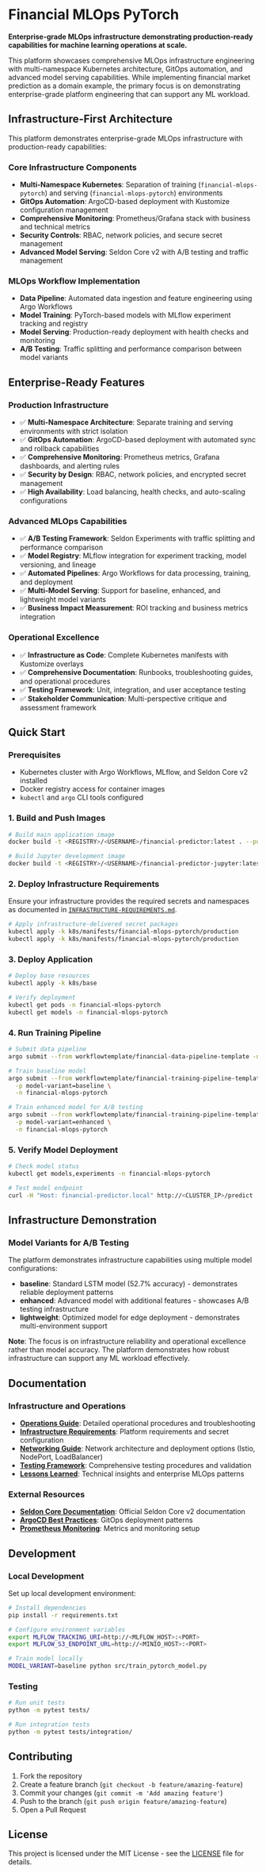# Financial MLOps PyTorch

**Enterprise-grade MLOps infrastructure demonstrating production-ready capabilities for machine learning operations at scale.**

This platform showcases comprehensive MLOps infrastructure engineering with multi-namespace Kubernetes architecture, GitOps automation, and advanced model serving capabilities. While implementing financial market prediction as a domain example, the primary focus is on demonstrating enterprise-grade platform engineering that can support any ML workload.

## Infrastructure-First Architecture

This platform demonstrates enterprise-grade MLOps infrastructure with production-ready capabilities:

### **Core Infrastructure Components**
- **Multi-Namespace Kubernetes**: Separation of training (`financial-mlops-pytorch`) and serving (`financial-mlops-pytorch`) environments
- **GitOps Automation**: ArgoCD-based deployment with Kustomize configuration management
- **Comprehensive Monitoring**: Prometheus/Grafana stack with business and technical metrics
- **Security Controls**: RBAC, network policies, and secure secret management
- **Advanced Model Serving**: Seldon Core v2 with A/B testing and traffic management

### **MLOps Workflow Implementation**
- **Data Pipeline**: Automated data ingestion and feature engineering using Argo Workflows
- **Model Training**: PyTorch-based models with MLflow experiment tracking and registry
- **Model Serving**: Production-ready deployment with health checks and monitoring
- **A/B Testing**: Traffic splitting and performance comparison between model variants

## Enterprise-Ready Features

### **Production Infrastructure**
- ✅ **Multi-Namespace Architecture**: Separate training and serving environments with strict isolation
- ✅ **GitOps Automation**: ArgoCD-based deployment with automated sync and rollback capabilities
- ✅ **Comprehensive Monitoring**: Prometheus metrics, Grafana dashboards, and alerting rules
- ✅ **Security by Design**: RBAC, network policies, and encrypted secret management
- ✅ **High Availability**: Load balancing, health checks, and auto-scaling configurations

### **Advanced MLOps Capabilities**
- ✅ **A/B Testing Framework**: Seldon Experiments with traffic splitting and performance comparison
- ✅ **Model Registry**: MLflow integration for experiment tracking, model versioning, and lineage
- ✅ **Automated Pipelines**: Argo Workflows for data processing, training, and deployment
- ✅ **Multi-Model Serving**: Support for baseline, enhanced, and lightweight model variants
- ✅ **Business Impact Measurement**: ROI tracking and business metrics integration

### **Operational Excellence**
- ✅ **Infrastructure as Code**: Complete Kubernetes manifests with Kustomize overlays
- ✅ **Comprehensive Documentation**: Runbooks, troubleshooting guides, and operational procedures
- ✅ **Testing Framework**: Unit, integration, and user acceptance testing
- ✅ **Stakeholder Communication**: Multi-perspective critique and assessment framework

## Quick Start

### Prerequisites

- Kubernetes cluster with Argo Workflows, MLflow, and Seldon Core v2 installed
- Docker registry access for container images
- `kubectl` and `argo` CLI tools configured

### 1. Build and Push Images

```bash
# Build main application image
docker build -t <REGISTRY>/<USERNAME>/financial-predictor:latest . --push

# Build Jupyter development image
docker build -t <REGISTRY>/<USERNAME>/financial-predictor-jupyter:latest -f jupyter/Dockerfile . --push
```

### 2. Deploy Infrastructure Requirements

Ensure your infrastructure provides the required secrets and namespaces as documented in [`INFRASTRUCTURE-REQUIREMENTS.md`](./INFRASTRUCTURE-REQUIREMENTS.md).

```bash
# Apply infrastructure-delivered secret packages
kubectl apply -k k8s/manifests/financial-mlops-pytorch/production
kubectl apply -k k8s/manifests/financial-mlops-pytorch/production
```

### 3. Deploy Application

```bash
# Deploy base resources
kubectl apply -k k8s/base

# Verify deployment
kubectl get pods -n financial-mlops-pytorch
kubectl get models -n financial-mlops-pytorch
```

### 4. Run Training Pipeline

```bash
# Submit data pipeline
argo submit --from workflowtemplate/financial-data-pipeline-template -n financial-mlops-pytorch

# Train baseline model
argo submit --from workflowtemplate/financial-training-pipeline-template \
  -p model-variant=baseline \
  -n financial-mlops-pytorch

# Train enhanced model for A/B testing
argo submit --from workflowtemplate/financial-training-pipeline-template \
  -p model-variant=enhanced \
  -n financial-mlops-pytorch
```

### 5. Verify Model Deployment

```bash
# Check model status
kubectl get models,experiments -n financial-mlops-pytorch

# Test model endpoint
curl -H "Host: financial-predictor.local" http://<CLUSTER_IP>/predict
```

## Infrastructure Demonstration

### **Model Variants for A/B Testing**

The platform demonstrates infrastructure capabilities using multiple model configurations:

- **baseline**: Standard LSTM model (52.7% accuracy) - demonstrates reliable deployment patterns
- **enhanced**: Advanced model with additional features - showcases A/B testing infrastructure
- **lightweight**: Optimized model for edge deployment - demonstrates multi-environment support

**Note**: The focus is on infrastructure reliability and operational excellence rather than model accuracy. The platform demonstrates how robust infrastructure can support any ML workload effectively.

## Documentation

### **Infrastructure and Operations**
- **[Operations Guide](./OPERATIONS.md)**: Detailed operational procedures and troubleshooting
- **[Infrastructure Requirements](./INFRASTRUCTURE-REQUIREMENTS.md)**: Platform requirements and secret configuration  
- **[Networking Guide](./NETWORKING.md)**: Network architecture and deployment options (Istio, NodePort, LoadBalancer)
- **[Testing Framework](./TESTING.md)**: Comprehensive testing procedures and validation
- **[Lessons Learned](./LESSONS-LEARNED.md)**: Technical insights and enterprise MLOps patterns

### **External Resources**
- **[Seldon Core Documentation](https://docs.seldon.ai/seldon-core-2)**: Official Seldon Core v2 documentation
- **[ArgoCD Best Practices](https://argoproj.github.io/argo-cd/best_practices/)**: GitOps deployment patterns
- **[Prometheus Monitoring](https://prometheus.io/docs/introduction/overview/)**: Metrics and monitoring setup

## Development

### Local Development

Set up local development environment:

```bash
# Install dependencies
pip install -r requirements.txt

# Configure environment variables
export MLFLOW_TRACKING_URI=http://<MLFLOW_HOST>:<PORT>
export MLFLOW_S3_ENDPOINT_URL=http://<MINIO_HOST>:<PORT>

# Train model locally
MODEL_VARIANT=baseline python src/train_pytorch_model.py
```

### Testing

```bash
# Run unit tests
python -m pytest tests/

# Run integration tests
python -m pytest tests/integration/
```

## Contributing

1. Fork the repository
2. Create a feature branch (`git checkout -b feature/amazing-feature`)
3. Commit your changes (`git commit -m 'Add amazing feature'`)
4. Push to the branch (`git push origin feature/amazing-feature`)
5. Open a Pull Request

## License

This project is licensed under the MIT License - see the [LICENSE](LICENSE) file for details.
